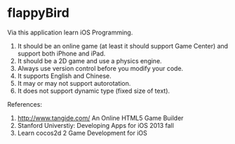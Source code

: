 # flappyBird
Via this application learn iOS Programming.

1. It should be an online game (at least it should support Game Center) and support both iPhone and iPad.
2. It should be a 2D game and use a physics engine.
3. Always use version control before you modify your code.
4. It supports English and Chinese.
5. It may or may not support autorotation.
6. It does not support dynamic type (fixed size of text).












References:
                                                                                                     
1. http://www.tangide.com/        An Online HTML5 Game Builder
2. Stanford Universtiy: Developing Apps for iOS 2013 fall 
3. Learn cocos2d 2 Game Development for iOS

